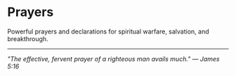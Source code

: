 # Prayers

Powerful prayers and declarations for spiritual warfare, salvation, and breakthrough.

---

*"The effective, fervent prayer of a righteous man avails much." — James 5:16*
